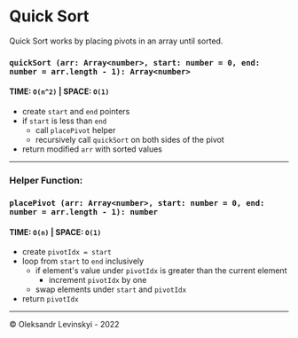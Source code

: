 # Quick Sort
Quick Sort works by placing pivots in an array until sorted.

### `quickSort (arr: Array<number>, start: number = 0, end: number = arr.length - 1): Array<number>`
#### TIME: `O(n^2)` | SPACE: `O(1)`
* create `start` and `end` pointers
* if `start` is less than `end`
    * call `placePivot` helper
    * recursively call `quickSort` on both sides of the pivot
* return modified `arr` with sorted values 

---

### Helper Function:

### `placePivot (arr: Array<number>, start: number = 0, end: number = arr.length - 1): number`
#### TIME: `O(n)` | SPACE: `O(1)`
* create `pivotIdx = start`
* loop from `start` to `end` inclusively
    * if element's value under `pivotIdx` is greater than the current element
        * increment `pivotIdx` by one
    * swap elements under `start` and `pivotIdx`
* return `pivotIdx`

---

&copy; Oleksandr Levinskyi - 2022